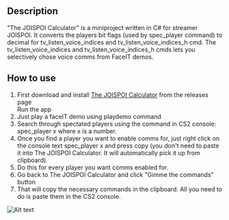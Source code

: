 ## Description
"The JOISPOI Calculator" is a miniproject written in C# for streamer JOISPOI. It converts the players bit flags (used by spec_player command) to decimal for tv_listen_voice_indices and tv_listen_voice_indices_h cmd. The tv_listen_voice_indices and tv_listen_voice_indices_h cmds lets you selectively chose voice comms from FaceIT demos.

## How to use

1. First download and install [The JOISPOI Calculator](https://github.com/ioannedelea/TheJOISPOICalculator/releases/download/v0.1-beta/JOISPOICalculatorSetup.msi) from the releases page</li>
Run the app
2. Just play a faceIT demo using playdemo command
3. Search through spectated players using the command in CS2 console: spec_player x where x is a number.
4. Once you find a player you want to enable comms for, just right click on the console text spec_player x and press copy (you don't need to paste it into The JOISPOI Calculator. It will automatically pick it up from clipboard). 
5. Do this for every player you want comms enabled for.
6. Go back to The JOISPOI Calculator and click "Gimme the commands" button 
7. That will copy the necessary commands in the clipboard. All you need to do is paste them in the CS2 console.

![Alt text](https://i.imgur.com/jB7Lmgb.png)
